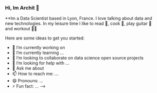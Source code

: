 ### Hi, Im Archit 👋

<!--
**architjen/architjen** is a ✨ _special_ ✨ repository because its `README.md` (this file) appears on your GitHub profile.
-->

**Im a Data Scientist based in Lyon, France. I love talking about data and new technologies. In my leisure time I like to read 📝, cook 🍲, play guitar 🎸 and workout 🤸🏼

Here are some ideas to get you started:

- 🔭 I’m currently working on 
- 🌱 I’m currently learning ...
- 👯 I’m looking to collaborate on data science open source projects
- 🤔 I’m looking for help with ...
- 💬 Ask me about 
- 📫 How to reach me: ...
- 😄 Pronouns: ...
- ⚡ Fun fact: ...
-->
